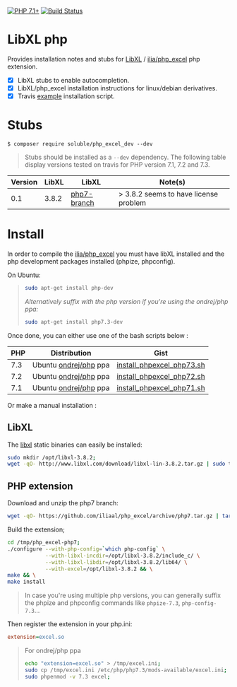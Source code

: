 
[![PHP 7.1+](https://img.shields.io/badge/php-7.1+-ff69b4.svg)](https://packagist.org/packages/belgattitude/php_excel_dev)
[![Build Status](https://travis-ci.org/belgattitude/php_excel_dev.svg?branch=master)](https://travis-ci.org/belgattitude/php_excel_dev)

# LibXL php

Provides installation notes and stubs for [LibXL](http://www.libxl.com) / [ilia/php_excel](https://github.com/iliaal/php_excel) php extension.   

- [x] LibXL stubs to enable autocompletion.
- [x] LibXL/php_excel installation instructions for linux/debian derivatives.
- [x] Travis [example](.travis/travis-install-libxl.sh) installation script.

# Stubs

```
$ composer require soluble/php_excel_dev --dev
```

> Stubs should be installed as a `--dev` dependency. The following table display
> versions tested on travis for PHP version 7.1, 7.2 and 7.3.

| Version  | LibXL   | LibXL                                                          | Note(s)                                  |
| -------- | ------- | -------------------------------------------------------------- | ---------------------------------------- |
| 0.1      | 3.8.2   | [php7-branch](https://github.com/iliaal/php_excel/tree/php7)   | &gt; 3.8.2 seems to have license problem |


# Install 

In order to compile the [ilia/php_excel](https://github.com/iliaal/php_excel) you must have libXL 
installed and the php development packages installed (phpize, phpconfig).

On Ubuntu:

>
> ```bash 
> sudo apt-get install php-dev
> ```
> 
> *Alternatively suffix with the php version if you're using the ondrej/php ppa:*
>
> ```bash
> sudo apt-get install php7.3-dev
> ```
>

Once done, you can either use one of the bash scripts below :

| PHP  | Distribution    | Gist                                                                                                |
| ---- | --------------- |--------------------------------------------------------------------------------------------------- |
| 7.3  | Ubuntu [ondrej/php](https://launchpad.net/~ondrej/+archive/ubuntu/php) ppa  | [install_phpexcel_php73.sh](https://gist.github.com/belgattitude/7af75780e13530fd2895607079499318)  |
| 7.2  | Ubuntu [ondrej/php](https://launchpad.net/~ondrej/+archive/ubuntu/php) ppa  | [install_phpexcel_php72.sh](https://gist.github.com/belgattitude/69d3245227d4cc284996e3f0a1bc0033)  |
| 7.1  | Ubuntu [ondrej/php](https://launchpad.net/~ondrej/+archive/ubuntu/php) ppa  | [install_phpexcel_php71.sh](https://gist.github.com/belgattitude/999aee8eb6bd73fd0a7367ad896c76c3)  |


Or make a manual installation :
 
## LibXL

The [libxl](http://www.libxl.com) static binaries can easily be installed:

```bash
sudo mkdir /opt/libxl-3.8.2;
wget -qO- http://www.libxl.com/download/libxl-lin-3.8.2.tar.gz | sudo tar zxvf - --strip 1 --directory /opt/libxl-3.8.2
```

## PHP extension

Download and unzip the php7 branch:

```bash
wget -qO- https://github.com/iliaal/php_excel/archive/php7.tar.gz | tar zxvf - --directory /tmp
``` 

Build the extension;

```bash
cd /tmp/php_excel-php7; 
./configure --with-php-config=`which php-config` \
            --with-libxl-incdir=/opt/libxl-3.8.2/include_c/ \
            --with-libxl-libdir=/opt/libxl-3.8.2/lib64/ \
            --with-excel=/opt/libxl-3.8.2 && \
make && \
make install
```

> In case you're using multiple php versions, you can generally suffix 
> the phpize and phpconfig commands like `phpize-7.3`, `php-config-7.3`...

Then register the extension in your php.ini:

```ini
extension=excel.so
```

> For ondrej/php ppa 
>
> ```bash
> echo "extension=excel.so" > /tmp/excel.ini;
> sudo cp /tmp/excel.ini /etc/php/php7.3/mods-available/excel.ini; 
> sudo phpenmod -v 7.3 excel;
>```
>


